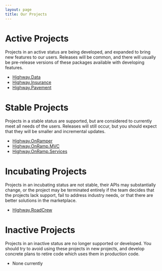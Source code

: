 ```yaml
---
layout: page
title: Our Projects
---
```


# Active Projects

Projects in an active status are being developed, and expanded to bring new features to our users.  Releases will be common, and there will usually be pre-release versions of these packages available with developing features.

* [Highway.Data][Data]
* [Highway.Insurance][Insurance]
* [Highway.Pavement][Pavement]

# Stable Projects

Projects in a stable status are supported, but are considered to currently meet all needs of the users.  Releases will still occur, but you should expect that they will be smaller and incremental updates.

* [Highway.OnRamper][OnRamper]
* [Highway.OnRamp.MVC][MVC]
* [Highway.OnRamp.Services][Services]

# Incubating Projects

Projects in an incubating status are not stable, their APIs may substantially change, or the project may be terminated entirely if the team decides that the projects lack support, fail to address industry needs, or that there are better solutions in the marketplace.

* [Highway.RoadCrew][RoadCrew]

# Inactive Projects

Projects in an inactive status are no longer supported or developed.  You should try to avoid using these projects in new projects, and develop concrete plans to retire code which uses them in production code.

* None currently


[Data]:				/projects/data/
[Insurance]:		/projects/insurance/
[OnRamper]:			/projects/onramper/
[MVC]:				/projects/onramp-mvc/
[Services]:			/projects/onramp-services/
[Pavement]:			/projects/pavement/
[RoadCrew]:			/projects/roadcrew/
